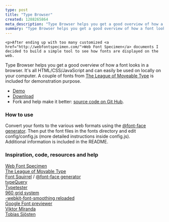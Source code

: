 ```yaml
---
type: post
title: "Type Browser"
created: 1288265864
meta_description: "Type Browser helps you get a good overview of how a font looks in a browser. It's all HTML/CSS/JavaScript and can easily be used on locally on your computer."
summary: "Type Browser helps you get a good overview of how a font looks in a browser. It's all HTML/CSS/JavaScript and can easily be used on locally on your computer."
---
```


    <p>After ending up with too many customized <a href="http://webfontspecimen.com/">Web Font Specimen</a> documents I decided to build a simple tool to see how fonts are displayed on the web.
Type Browser helps you get a good overview of how a font looks in a browser. It's all HTML/CSS/JavaScript and can easily be used on locally on your computer. A couple of fonts from <a href="http://www.theleagueofmoveabletype.com/">The League of Moveable Type</a> is included for demonstration purpose.</p>

<ul>
<li><a href="http://labs.helloper.net/typebrowser">Demo</a></li>
<li><a href="http://github.com/persand/Type-Browser/zipball/master">Download</a></li>
<li>Fork and help make it better: <a href="http://github.com/persand/Type-Browser">source code on Git Hub</a>.</li>
</ul>

<h3>How to use</h3>
<p>Convert your fonts to the various web formats using the <a href="http://www.fontsquirrel.com/fontface/generator">@font-face generator</a>.
Then put the font files in the fonts directory and edit config/config.js (more detailed instructions inside config.js).<br>
Additional information is included in the README.</p>

<h3>Inspiration, code, resources and help</h3>
<p><a href="http://webfontspecimen.com/">Web Font Specimen</a><br>
<a href="http://www.theleagueofmoveabletype.com/">The League of Movable Type</a><br>
<a href="http://www.fontsquirrel.com/">Font Squirrel</a> / <a href="http://www.fontsquirrel.com/fontface/generator">@font-face generator</a><br>
<a href="http://thinkinginweb.com/sections/articles/18-11-2009-typeQuery-change-website-typography-with-jquery.aspx">typeQuery</a><br>
<a href="http://www.typetester.org/">Typetester</a><br>
<a href="http://960.gs">960 grid system</a><br>
<a href="http://christophzillgens.com/en/articles/-webkit-font-smoothing-reloaded">-webkit-font-smoothing reloaded</a><br>
<a href="http://code.google.com/webfonts/preview">Google Font previewer</a><br>
<a href="http://www.viktormiranda.com">Viktor Miranda</a><br>
<a href="http://www.tobiassjosten.net">Tobias Sjösten</a></p>

